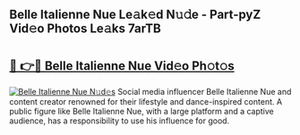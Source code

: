## Belle Italienne Nue Le𝚊k𝚎d N𝚞𝚍e - Part-pyZ Vid𝚎o Photos Le𝚊ks 7arTB

# <h2><a href="http://fb015j.evod.top/?m=Belle+Italienne+Nue">🔗 👉🔴 Belle Italienne Nue Vid𝚎o Ph𝚘t𝚘s</a></h2>

[![Belle Italienne Nue N𝚞d𝚎s](https://i.imgur.com/8V9OHl7.gif)](http://fb015j.evod.top/?m=Belle+Italienne+Nue)
Social media influencer Belle Italienne Nue and content creator renowned for their lifestyle and dance-inspired content. A public figure like Belle Italienne Nue, with a large platform and a captive audience, has a responsibility to use his influence for good. 
